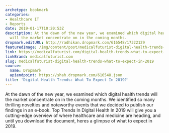 ```yaml
---
archetype: bookmark
categories:
- Healthcare IT
- Reports
date: 2019-01-17T10:20:53Z
description: At the dawn of the new year, we examined which digital health trends
  will the market concentrate on in the coming months.
dropmark.editURL: http://radhikan.dropmark.com/616548/17322129
featuredImage: /img/content/post/medicalfuturist-digital-health-trends-what-to-expect-in-2019.JPG
link: https://medicalfuturist.com/digital-health-trends-what-to-expect-in-2019
linkBrand: medicalfuturist.com
slug: medicalfuturist-digital-health-trends-what-to-expect-in-2019
source:
  name: Dropmark
  apiendpoint: https://shah.dropmark.com/616548.json
title: 'Digital Health Trends: What To Expect In 2019?'
---
```

At the dawn of the new year, we examined which digital health trends will the market concentrate on in the coming months. We identified so many thrilling novelties and noteworthy events that we decided to publish our findings in an e-book. Top Trends In Digital Health In 2019 will give you a cutting-edge overview of where healthcare and medicine are heading, and until you download the document, heres a glimpse of what to expect in 2019.

